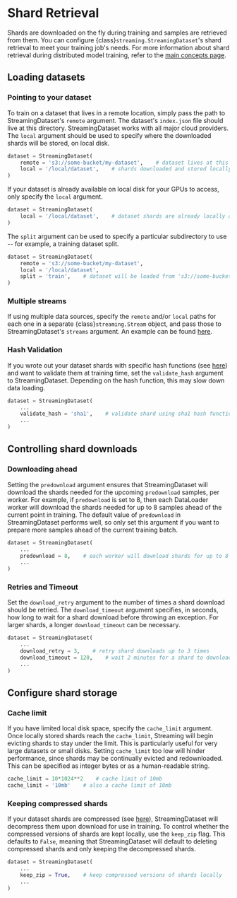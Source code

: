 # Shard Retrieval

Shards are downloaded on the fly during training and samples are retrieved from them. You can configure {class}`streaming.StreamingDataset`'s shard retrieval to meet your training job's needs. For more information about shard retrieval during distributed model training, refer to the [main concepts page](../getting_started/main_concepts.md#distributed-model-training).

## Loading datasets

### Pointing to your dataset

To train on a dataset that lives in a remote location, simply pass the path to StreamingDataset's `remote` argument. The dataset's `index.json` file should live at this directory. StreamingDataset works with all major cloud providers. The `local` argument should be used to specify where the downloaded shards will be stored, on local disk.

```python
dataset = StreamingDataset(
    remote = 's3://some-bucket/my-dataset',    # dataset lives at this remote path
    local = '/local/dataset',    # shards downloaded and stored locally at this path
)
```

If your dataset is already available on local disk for your GPUs to access, only specify the `local` argument.

```python
dataset = StreamingDataset(
    local = '/local/dataset',    # dataset shards are already locally available at this path
)
```

The `split` argument can be used to specify a particular subdirectory to use -- for example, a training dataset split.

```python
dataset = StreamingDataset(
    remote = 's3://some-bucket/my-dataset',
    local = '/local/dataset',
    split = 'train',    # dataset will be loaded from 's3://some-bucket/my-dataset/train'
)
```

### Multiple streams

If using multiple data sources, specify the `remote` and/or `local` paths for each one in a separate {class}`streaming.Stream` object, and pass those to StreamingDataset's `streams` argument. An example can be found [here](../getting_started/main_concepts.md#Remote-data-streams).

### Hash Validation

If you wrote out your dataset shards with specific hash functions (see [here](../preparing_datasets/basic_dataset_conversion.md#Configuring-dataset-writing)) and want to validate them at training time, set the `validate_hash` argument to StreamingDataset. Depending on the hash function, this may slow down data loading.

```python
dataset = StreamingDataset(
    ...
    validate_hash = 'sha1',    # validate shard using sha1 hash function
    ...
)
```

## Controlling shard downloads

### Downloading ahead

Setting the `predownload` argument ensures that StreamingDataset will download the shards needed for the upcoming `predownload` samples, per worker. For example, if `predownload` is set to 8, then each DataLoader worker will download the shards needed for up to 8 samples ahead of the current point in training. The default value of `predownload` in StreamingDataset performs well, so only set this argument if you want to prepare more samples ahead of the current training batch.

```python
dataset = StreamingDataset(
    ...
    predownload = 8,    # each worker will download shards for up to 8 samples ahead
    ...
)
```

### Retries and Timeout

Set the `download_retry` argument to the number of times a shard download should be retried. The `download_timeout` argument specifies, in seconds, how long to wait for a shard download before throwing an exception. For larger shards, a longer `download_timeout` can be necessary.

```python
dataset = StreamingDataset(
    ...
    download_retry = 3,    # retry shard downloads up to 3 times
    download_timeout = 120,    # wait 2 minutes for a shard to download
    ...
)
```

## Configure shard storage

### Cache limit

If you have limited local disk space, specify the `cache_limit` argument. Once locally stored shards reach the `cache_limit`, Streaming will begin evicting shards to stay under the limit. This is particularly useful for very large datasets or small disks. Setting `cache_limit` too low will hinder performance, since shards may be continually evicted and redownloaded. This can be specified as integer bytes or as a human-readable string.

```python
cache_limit = 10*1024**2    # cache limit of 10mb
cache_limit = '10mb'    # also a cache limit of 10mb
```

### Keeping compressed shards

If your dataset shards are compressed (see [here](../preparing_datasets/basic_dataset_conversion.md#Configuring-dataset-writing)), StreamingDataset will decompress them upon download for use in training. To control whether the compressed versions of shards are kept locally, use the `keep_zip` flag. This defaults to `False`, meaning that StreamingDataset will default to deleting compressed shards and only keeping the decompressed shards.

```python
dataset = StreamingDataset(
    ...
    keep_zip = True,    # keep compressed versions of shards locally
    ...
)
```
